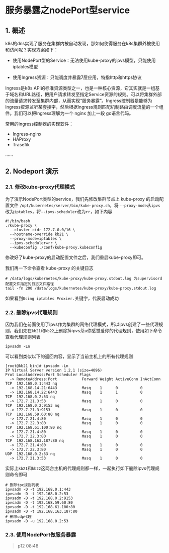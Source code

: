 # 服务暴露之nodePort型service

## 1. 概述

k8s的dns实现了服务在集群内被自动发现，那如何使得服务在k8s集群外被使用和访问呢？实现方案如下：


- 使用NodePort型的Service：无法使用kube-proxy的ipvs模型，只能使用iptables模型


- 使用Ingress资源：只能调度并暴露7层应用，特指http和https协议


Ingress是k8s API的标准资源类型之一，也是一种核心资源，它其实就是一组基于域名和URL路径，把用户请求转发至指定Service资源的规则。可以将集群外部的流量请求转发至集群内部，从而实现“服务暴露”。Ingress控制器是能够为Ingress资源监听某套接字，然后根据Ingress规则匹配机制路由调度流量的一个组件。我们可以把Ingress理解为一个 nginx 加上一段 go语言代码。


常用的Ingress控制器的实现软件：

- Ingress-nginx
- HAProxy
- Trasefik

......



## 2. Nodeport 演示


### 2.1. 修改kube-proxy代理模式

为了演示NodePort类型的service，我们先修改集群节点上 kube-proxy 的启动配置文件 `/opt/kubernetes/server/bin/kube-proxy.sh`，将 `--proxy-mode`从`ipvs`改为`iptables`，将`--ipvs-scheduler`改为`rr`，如下内容


```shell
#!/bin/bash
./kube-proxy \
  --cluster-cidr 172.7.0.0/16 \
  --hostname-override kb21 \
  --proxy-mode=iptables \
  --ipvs-scheduler=rr \
  --kubeconfig ./conf/kube-proxy.kubeconfig
```


修改好了kube-proxy的启动配置文件之后，我们重启kube-proxy即可。



我们再一下命令查看 kube-proxy 的关键日志

```shell
# /data/logs/kubernetes/kube-proxy/kube-proxy.stdout.log 为supervisord配置文件指定的日志文件路径
tail -fn 200 /data/logs/kubernetes/kube-proxy/kube-proxy.stdout.log
```

如果看到`Using iptables Proxier.`关键字，代表启动成功


### 2.2. 删除ipvs代理规则


因为我们在前面使用了ipvs作为集群的网络代理模式，所以ipvs创建了一些代理规则，我们先在`kb21`和`kb22`上删除掉ipvs茶u你感觉爱你的代理规则，使用如下命令查看代理规则列表

```shell
ipvsadm -Ln
```

可以看到类似以下的返回内容，显示了当前主机上的所有代理规则

```shell
[root@kb21 bin]# ipvsadm -Ln
IP Virtual Server version 1.2.1 (size=4096)
Prot LocalAddress:Port Scheduler Flags
  -> RemoteAddress:Port           Forward Weight ActiveConn InActConn
TCP  192.168.0.1:443 nq
  -> 192.168.14.21:6443           Masq    1      0          0         
  -> 192.168.14.22:6443           Masq    1      1          0         
TCP  192.168.0.2:53 nq
  -> 172.7.21.3:53                Masq    1      0          0         
TCP  192.168.0.2:9153 nq
  -> 172.7.21.3:9153              Masq    1      0          0         
TCP  192.168.59.60:80 nq
  -> 172.7.21.4:80                Masq    1      0          0         
  -> 172.7.22.3:80                Masq    1      0          0         
TCP  192.168.61.100:80 nq
  -> 172.7.21.4:80                Masq    1      0          0         
  -> 172.7.22.3:80                Masq    1      0          0         
TCP  192.168.163.187:80 nq
  -> 172.7.21.4:80                Masq    1      0          0         
  -> 172.7.22.3:80                Masq    1      0          0         
UDP  192.168.0.2:53 nq
  -> 172.7.21.3:53                Masq    1      0          0
```

实际上`kb21`和`kb22`这两台主机的代理规则都一样，一起执行如下删除ipvs代理规则命令即可

```shell
# 删除tpc规则列表
ipvsadm -D -t 192.168.0.1:443
ipvsadm -D -t 192.168.0.2:53
ipvsadm -D -t 192.168.0.2:9153
ipvsadm -D -t 192.168.59.60:80
ipvsadm -D -t 192.168.61.100:80
ipvsadm -D -t 192.168.163.187:80
# 删除udp代理
ipvsadm -D -u 192.168.0.2:53
```


### 2.3. 使用NodePort做服务暴露

> p12  08:48






